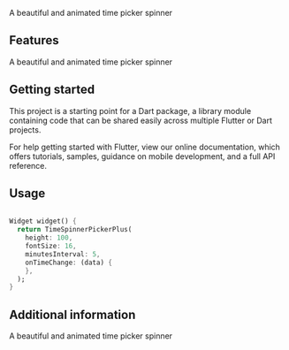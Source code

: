 A beautiful and animated time picker spinner

## Features

A beautiful and animated time picker spinner

## Getting started

This project is a starting point for a Dart package, a library module containing code that can be shared easily across multiple Flutter or Dart projects.

For help getting started with Flutter, view our online documentation, which offers tutorials, samples, guidance on mobile development, and a full API reference.

## Usage
```dart

Widget widget() {
  return TimeSpinnerPickerPlus(
    height: 100,
    fontSize: 16,
    minutesInterval: 5,
    onTimeChange: (data) {
    },
  );
}
```

## Additional information

A beautiful and animated time picker spinner